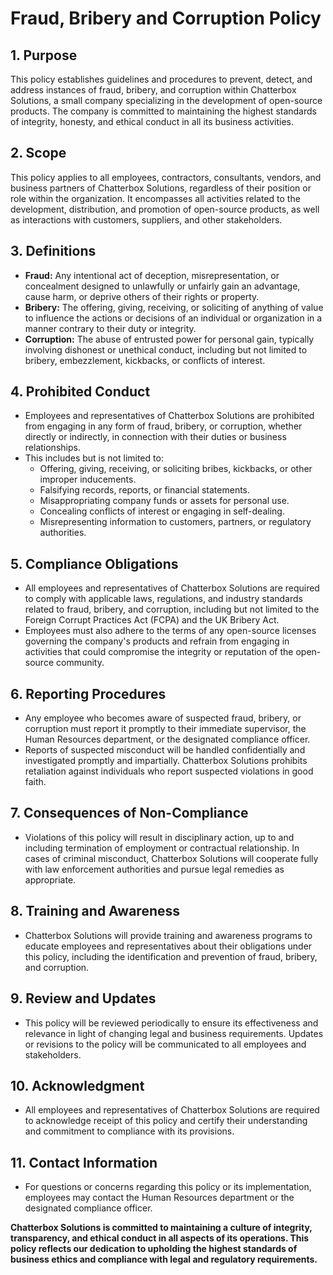 # Fraud, Bribery and Corruption Policy

## 1. Purpose

This policy establishes guidelines and procedures to prevent, detect, and address instances of fraud, bribery, and corruption within Chatterbox Solutions, a small company specializing in the development of open-source products. The company is committed to maintaining the highest standards of integrity, honesty, and ethical conduct in all its business activities.

## 2. Scope

This policy applies to all employees, contractors, consultants, vendors, and business partners of Chatterbox Solutions, regardless of their position or role within the organization. It encompasses all activities related to the development, distribution, and promotion of open-source products, as well as interactions with customers, suppliers, and other stakeholders.

## 3. Definitions

- **Fraud:** Any intentional act of deception, misrepresentation, or concealment designed to unlawfully or unfairly gain an advantage, cause harm, or deprive others of their rights or property.
- **Bribery:** The offering, giving, receiving, or soliciting of anything of value to influence the actions or decisions of an individual or organization in a manner contrary to their duty or integrity.
- **Corruption:** The abuse of entrusted power for personal gain, typically involving dishonest or unethical conduct, including but not limited to bribery, embezzlement, kickbacks, or conflicts of interest.

## 4. Prohibited Conduct

- Employees and representatives of Chatterbox Solutions are prohibited from engaging in any form of fraud, bribery, or corruption, whether directly or indirectly, in connection with their duties or business relationships.
- This includes but is not limited to:
  - Offering, giving, receiving, or soliciting bribes, kickbacks, or other improper inducements.
  - Falsifying records, reports, or financial statements.
  - Misappropriating company funds or assets for personal use.
  - Concealing conflicts of interest or engaging in self-dealing.
  - Misrepresenting information to customers, partners, or regulatory authorities.

## 5. Compliance Obligations

- All employees and representatives of Chatterbox Solutions are required to comply with applicable laws, regulations, and industry standards related to fraud, bribery, and corruption, including but not limited to the Foreign Corrupt Practices Act (FCPA) and the UK Bribery Act.
- Employees must also adhere to the terms of any open-source licenses governing the company's products and refrain from engaging in activities that could compromise the integrity or reputation of the open-source community.

## 6. Reporting Procedures

- Any employee who becomes aware of suspected fraud, bribery, or corruption must report it promptly to their immediate supervisor, the Human Resources department, or the designated compliance officer.
- Reports of suspected misconduct will be handled confidentially and investigated promptly and impartially. Chatterbox Solutions prohibits retaliation against individuals who report suspected violations in good faith.

## 7. Consequences of Non-Compliance

- Violations of this policy will result in disciplinary action, up to and including termination of employment or contractual relationship. In cases of criminal misconduct, Chatterbox Solutions will cooperate fully with law enforcement authorities and pursue legal remedies as appropriate.

## 8. Training and Awareness

- Chatterbox Solutions will provide training and awareness programs to educate employees and representatives about their obligations under this policy, including the identification and prevention of fraud, bribery, and corruption.

## 9. Review and Updates

- This policy will be reviewed periodically to ensure its effectiveness and relevance in light of changing legal and business requirements. Updates or revisions to the policy will be communicated to all employees and stakeholders.

## 10. Acknowledgment

- All employees and representatives of Chatterbox Solutions are required to acknowledge receipt of this policy and certify their understanding and commitment to compliance with its provisions.

## 11. Contact Information

- For questions or concerns regarding this policy or its implementation, employees may contact the Human Resources department or the designated compliance officer.

**Chatterbox Solutions is committed to maintaining a culture of integrity, transparency, and ethical conduct in all aspects of its operations. This policy reflects our dedication to upholding the highest standards of business ethics and compliance with legal and regulatory requirements.**
